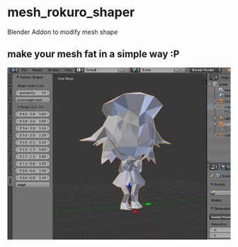 # mesh_rokuro_shaper
Blender Addon to modify mesh shape

## make your mesh fat in a simple way :P
![screenshot](https://raw.githubusercontent.com/toyoshim/mesh_rokuro_shaper/master/screenshot.png)
